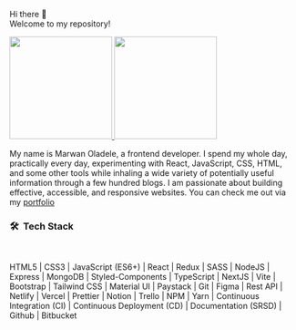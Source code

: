 Hi there 👋 <br/>
Welcome to my repository! <br/>

<a href="https://github.com/marwanoladele">
  <img height="180em" src="https://github-readme-stats.vercel.app/api?username=marwanoladele&theme=buefy&show_icons=true" />
  <img height="180em" src="https://github-readme-stats.vercel.app/api/top-langs/?username=marwanoladele&theme=buefy&layout=compact" />
</a>

<br/>

My name is Marwan Oladele, a frontend developer. I spend my whole day, practically every day, experimenting with React, JavaScript, CSS, HTML, and some other tools while inhaling a wide variety of potentially useful information through a few hundred blogs. I am passionate about building effective, accessible, and responsive websites. You can check me out via my [portfolio](https://www.marwanoladele.com)
<br/>
<h3> 🛠 &nbsp;Tech Stack</h3>

<br/>



HTML5 | CSS3 | JavaScript (ES6+) | React | Redux | SASS | NodeJS | Express | MongoDB | Styled-Components | TypeScript | NextJS | Vite | Bootstrap | Tailwind CSS | Material UI | Paystack | Git | Figma | Rest API | Netlify | Vercel | Prettier | Notion | Trello | NPM | Yarn | Continuous Integration (CI) | Continuous Deployment (CD) | Documentation (SRSD) | Github | Bitbucket

